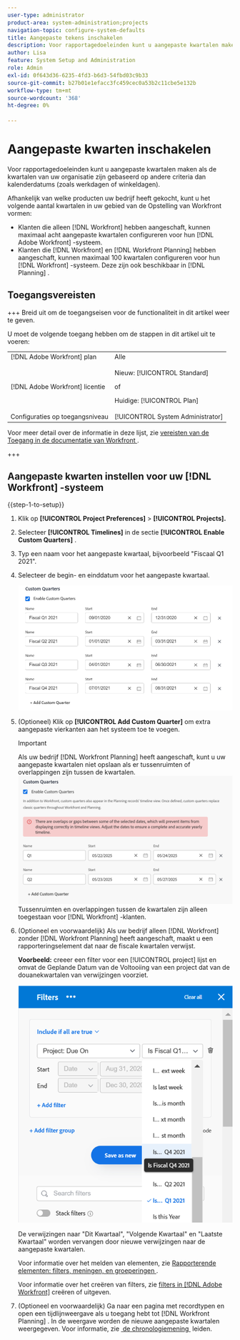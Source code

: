 ```yaml
---
user-type: administrator
product-area: system-administration;projects
navigation-topic: configure-system-defaults
title: Aangepaste tekens inschakelen
description: Voor rapportagedoeleinden kunt u aangepaste kwartalen maken als de kwartalen van uw organisatie zijn gebaseerd op andere criteria dan kalenderdatums (zoals werkdagen of winkeldagen).
author: Lisa
feature: System Setup and Administration
role: Admin
exl-id: 0f643d36-6235-4fd3-b6d3-54fbd03c9b33
source-git-commit: b27b01e1efacc3fc459cec0a53b2c11cbe5e132b
workflow-type: tm+mt
source-wordcount: '368'
ht-degree: 0%

---
```


# Aangepaste kwarten inschakelen

<!--Audited: 11/2024-->

Voor rapportagedoeleinden kunt u aangepaste kwartalen maken als de kwartalen van uw organisatie zijn gebaseerd op andere criteria dan kalenderdatums (zoals werkdagen of winkeldagen).

Afhankelijk van welke producten uw bedrijf heeft gekocht, kunt u het volgende aantal kwartalen in uw gebied van de Opstelling van Workfront vormen:

* Klanten die alleen [!DNL Workfront] hebben aangeschaft, kunnen maximaal acht aangepaste kwartalen configureren voor hun [!DNL Adobe Workfront] -systeem.
* Klanten die [!DNL Workfront] en [!DNL Workfront Planning] hebben aangeschaft, kunnen maximaal 100 kwartalen configureren voor hun [!DNL Workfront] -systeem. Deze zijn ook beschikbaar in [!DNL Planning] .

## Toegangsvereisten

+++ Breid uit om de toegangseisen voor de functionaliteit in dit artikel weer te geven.

U moet de volgende toegang hebben om de stappen in dit artikel uit te voeren:

<table style="table-layout:auto"> 
 <col> 
 <col> 
 <tbody> 
  <tr> 
   <td role="rowheader">[!DNL Adobe Workfront] plan</td> 
   <td>Alle</td> 
  </tr> 
  <tr> 
   <td role="rowheader">[!DNL Adobe Workfront] licentie</td> 
   <td><p>Nieuw: [!UICONTROL Standard]</p>
   of
   <p>Huidige: [!UICONTROL Plan]</p>
   </td> 
  </tr> 
  <tr> 
   <td role="rowheader">Configuraties op toegangsniveau</td> 
   <td>[!UICONTROL System Administrator]</td>
  </tr> 
 </tbody> 
</table>

Voor meer detail over de informatie in deze lijst, zie [&#x200B; vereisten van de Toegang in de documentatie van Workfront &#x200B;](/help/quicksilver/administration-and-setup/add-users/access-levels-and-object-permissions/access-level-requirements-in-documentation.md).

+++

## Aangepaste kwarten instellen voor uw [!DNL Workfront] -systeem

{{step-1-to-setup}}

1. Klik op **[!UICONTROL Project Preferences]** > **[!UICONTROL Projects].**

1. Selecteer **[!UICONTROL Timelines]** in de sectie **[!UICONTROL Enable Custom Quarters]** .

1. Typ een naam voor het aangepaste kwartaal, bijvoorbeeld &quot;Fiscaal Q1 2021&quot;.
1. Selecteer de begin- en einddatum voor het aangepaste kwartaal.

   ![&#x200B; Aangepaste kwarten &#x200B;](assets/custom-quarters-nwe.png)

1. (Optioneel) Klik op **[!UICONTROL Add Custom Quarter]** om extra aangepaste vierkanten aan het systeem toe te voegen.

   >[!IMPORTANT]
   >
   > Als uw bedrijf [!DNL Workfront Planning] heeft aangeschaft, kunt u uw aangepaste kwartalen niet opslaan als er tussenruimten of overlappingen zijn tussen de kwartalen.
   >![&#x200B; de kwarten van de Douane met overlappende waarschuwing &#x200B;](assets/custom-quarters-with-overlap-warning.png)
   >Tussenruimten en overlappingen tussen de kwartalen zijn alleen toegestaan voor [!DNL Workfront] -klanten.

1. (Optioneel en voorwaardelijk) Als uw bedrijf alleen [!DNL Workfront] zonder [!DNL Workfront Planning] heeft aangeschaft, maakt u een rapporteringselement dat naar de fiscale kwartalen verwijst.


   **Voorbeeld:** creeer een filter voor een [!UICONTROL project] lijst en omvat de Geplande Datum van de Voltooiing van een project dat van de douanekwartalen van verwijzingen voorziet.

   ![&#x200B; filter van het Project met douanekwartalen &#x200B;](assets/example-of-project-filter-with-custom-quarters.png)

   De verwijzingen naar &quot;Dit Kwartaal&quot;, &quot;Volgende Kwartaal&quot; en &quot;Laatste Kwartaal&quot; worden vervangen door nieuwe verwijzingen naar de aangepaste kwartalen.

   Voor informatie over het melden van elementen, zie [&#x200B; Rapporterende elementen: filters, meningen, en groeperingen &#x200B;](../../../reports-and-dashboards/reports/reporting-elements/reporting-elements-filters-views-groupings.md).

   Voor informatie over het creëren van filters, zie [&#x200B; filters in  [!DNL Adobe Workfront]](../../../reports-and-dashboards/reports/reporting-elements/create-filters.md) creëren of uitgeven.
1. (Optioneel en voorwaardelijk) Ga naar een pagina met recordtypen en open een tijdlijnweergave als u toegang hebt tot [!DNL Workfront Planning] . In de weergave worden de nieuwe aangepaste kwartalen weergegeven.
Voor informatie, zie [&#x200B; de chronologiemening &#x200B;](/help/quicksilver/planning/views/manage-the-timeline-view.md) leiden.
